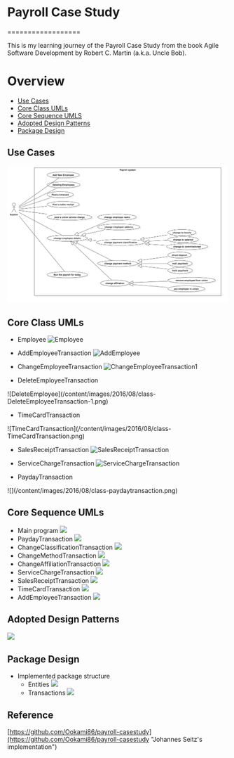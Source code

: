 # Payroll Case Study
==================

This is my learning journey of the Payroll Case Study from the book Agile Software
Development by Robert C. Martin (a.k.a. Uncle Bob).

# Overview
  * [Use Cases](#use-case)
  * [Core Class UMLs](#core-class-UMLs)
  * [Core Sequence UMLS](#core-sequence-UMLs)
  * [Adopted Design Patterns](#design-patterns)
  * [Package Design](#package-design)

## Use Cases <a id="use-case"></a>
![Use case diagram](/images/Payroll-use-case.png)

## Core Class UMLs <a id="core-class-UMLs"></a>
* Employee
![Employee](/content/images/2016/08/class-Employee.png)

* AddEmployeeTransaction
![AddEmployee](/content/images/2016/08/class-AddEmployeeTransaction.png)

* ChangeEmployeeTransaction
![ChangeEmployeeTransaction1](/content/images/2016/08/class-ChangeEmployeeTransaction.png)

* DeleteEmployeeTransaction
<div style="width: 500px">
![DeleteEmployee](/content/images/2016/08/class-DeleteEmployeeTransaction-1.png)
</div>

* TimeCardTransaction
<div style="width: 500px">
![TimeCardTransaction](/content/images/2016/08/class-TimeCardTransaction.png)
</div>

* SalesReceiptTransaction
![SalesReceiptTransaction](/content/images/2016/08/class-SalesReceiptTransaction.png)
* ServiceChargeTransaction
![ServiceChargeTransaction](/content/images/2016/08/class-ServiceChargeTransaction.png)

* PaydayTransaction
<div style="width: 500px">
![](/content/images/2016/08/class-paydaytransaction.png)
</div>

## Core Sequence UMLs <a id="core-sequence-UMLs"></a>
* Main program
![](/content/images/2016/08/seq-MainProgram.png)
* PaydayTransaction
![](/content/images/2016/08/seq-PaydayTransaction.png)
* ChangeClassificationTransaction
![](/content/images/2016/08/seq-ChangeClassificationTransaction.png)
* ChangeMethodTransaction
![](/content/images/2016/08/seq-ChangeMethodTransaction.png)
* ChangeAffiliationTransaction
![](/content/images/2016/08/seq-ChangeAffiliationTransaction.png)
* ServiceChargeTransaction
![](/content/images/2016/08/seq-ServiceChargeTransaction.png)
* SalesReceiptTransaction
![](/content/images/2016/08/seq-SalesReceiptTransaction.png)
* TimeCardTransaction
![](/content/images/2016/08/seq-TimeCardTransaction.png)
* AddEmployeeTransaction
![](/content/images/2016/08/seq-AddEmployees.png)


## Adopted Design Patterns <a id="design-patterns"></a>
![](/content/images/2016/08/designPatterns.png)

## Package Design <a id="package-design"></a>
* Implemented package structure
  * Entities
![](/content/images/2016/08/payroll-implemented-entities.png)
  * Transactions
![](/content/images/2016/08/payroll-implemented-trans-structure.png)

Reference
---------
[https://github.com/Ookami86/payroll-casestudy](https://github.com/Ookami86/payroll-casestudy "Johannes Seitz's implementation")
